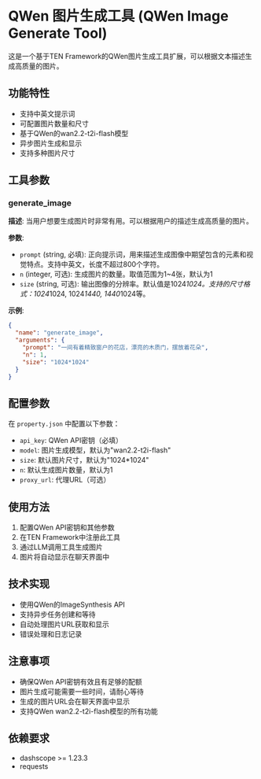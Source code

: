 # QWen 图片生成工具 (QWen Image Generate Tool)

这是一个基于TEN Framework的QWen图片生成工具扩展，可以根据文本描述生成高质量的图片。

## 功能特性

- 支持中英文提示词
- 可配置图片数量和尺寸
- 基于QWen的wan2.2-t2i-flash模型
- 异步图片生成和显示
- 支持多种图片尺寸

## 工具参数

### generate_image

**描述**: 当用户想要生成图片时非常有用。可以根据用户的描述生成高质量的图片。

**参数**:

- `prompt` (string, 必填): 正向提示词，用来描述生成图像中期望包含的元素和视觉特点。支持中英文，长度不超过800个字符。
- `n` (integer, 可选): 生成图片的数量。取值范围为1~4张，默认为1
- `size` (string, 可选): 输出图像的分辨率。默认值是1024*1024。支持的尺寸格式：1024*1024, 1024*1440, 1440*1024等。

**示例**:

```json
{
  "name": "generate_image",
  "arguments": {
    "prompt": "一间有着精致窗户的花店，漂亮的木质门，摆放着花朵",
    "n": 1,
    "size": "1024*1024"
  }
}
```

## 配置参数

在 `property.json` 中配置以下参数：

- `api_key`: QWen API密钥（必填）
- `model`: 图片生成模型，默认为"wan2.2-t2i-flash"
- `size`: 默认图片尺寸，默认为"1024\*1024"
- `n`: 默认生成图片数量，默认为1
- `proxy_url`: 代理URL（可选）

## 使用方法

1. 配置QWen API密钥和其他参数
2. 在TEN Framework中注册此工具
3. 通过LLM调用工具生成图片
4. 图片将自动显示在聊天界面中

## 技术实现

- 使用QWen的ImageSynthesis API
- 支持异步任务创建和等待
- 自动处理图片URL获取和显示
- 错误处理和日志记录

## 注意事项

- 确保QWen API密钥有效且有足够的配额
- 图片生成可能需要一些时间，请耐心等待
- 生成的图片URL会在聊天界面中显示
- 支持QWen wan2.2-t2i-flash模型的所有功能

## 依赖要求

- dashscope >= 1.23.3
- requests
